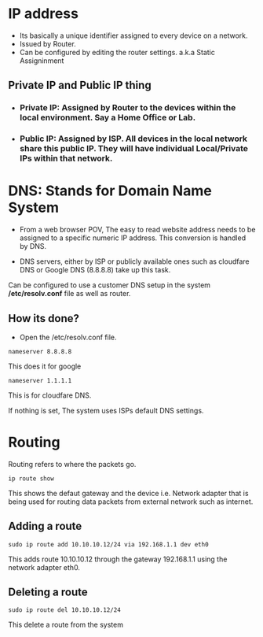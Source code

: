 # IP address
- Its basically a unique identifier assigned to every device on a network.
- Issued by Router.
- Can be configured by editing the router settings. a.k.a Static Assigninment

## Private IP and Public IP thing
- ### Private IP: Assigned by Router to the devices within the local environment. Say a Home Office or Lab.

- ### Public IP: Assigned by ISP. All devices in the local network share this public IP. They will have individual Local/Private IPs within that network.


# DNS: Stands for Domain Name System
- From a web browser POV, The easy to read website address needs to be assigned to a specific numeric IP address. This conversion is handled by DNS.

- DNS servers, either by ISP or publicly available ones such as cloudfare DNS or Google DNS (8.8.8.8) take up this task.

Can be configured to use a customer DNS setup in the system **/etc/resolv.conf** file as well as router.

## How its done?
- Open the /etc/resolv.conf file.
```
nameserver 8.8.8.8
``` 
This does it for google
```
nameserver 1.1.1.1
```
This is for cloudfare DNS.

If nothing is set, The system uses ISPs default DNS settings.
# Routing
Routing refers to where the packets go.

```
ip route show
```
This shows the defaut gateway and the device i.e. Network adapter that is being used for routing data packets from external network such as internet.

## Adding a route

```
sudo ip route add 10.10.10.12/24 via 192.168.1.1 dev eth0
```
This adds route 10.10.10.12 through the gateway 192.168.1.1 using the network adapter eth0. 

## Deleting a route
```
sudo ip route del 10.10.10.12/24
```
This delete a route from the system